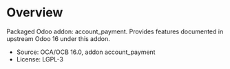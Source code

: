 # Overview

Packaged Odoo addon: account_payment. Provides features documented in upstream Odoo 16 under this addon.

- Source: OCA/OCB 16.0, addon account_payment
- License: LGPL-3
